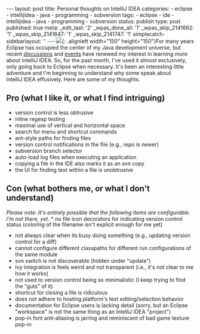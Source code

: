 --- layout: post title: Personal thoughts on IntelliJ IDEA categories: - eclipse - intellijidea - java - programming - subversion tags: - eclipse - ide - intellijidea - java - programming - subversion status: publish type: post published: true meta: \_edit\_last: \'2\' \_wpas\_done\_all: \'1\' \_wpas\_skip\_2141692: \'1\' \_wpas\_skip\_2141647: \'1\' \_wpas\_skip\_2141747: \'1\' simplecatch-sidebarlayout: \'\' --- ![](http://www.smugmug.com/photos/i-3FDBtMX/0/Th/IntelliJIDEA-Th.png){: .alignleft width="150" height="150"}For many years Eclipse has occupied the center of my Java development universe, but recent [discussions][1] and [events][2] have renewed my interest in learning more about IntelliJ IDEA. So, for the past month, I\'ve used it almost exclusively, only going back to Eclipse when necessary. It\'s been an interesting little adventure and I\'m beginning to understand why some speak about IntelliJ IDEA effusively. Here are some of my thoughts.<!--more-->

## Pro (what I like it, or what I find intriguing)

* <span style="line-height: 13px;">version control is less
  obtrusive</span>
* inline regexp testing
* maximal use of vertical and horizontal space
* search for menu and shortcut commands
* ant-style paths for finding files
* version control notifications in the file (e.g., repo is newer)
* subversion branch selector
* auto-load log files when executing an application
* copying a file in the IDE also marks it as an svn copy
* the UI for finding text within a file is unobtrusive

## Con (what bothers me, or what I don\'t understand)

 *Please note: It\'s entirely possible that the following items are configurable. I\'m not there, yet.* * <span style="line-height: 13px;">no file icon decorators for
  indicating version control status (coloring of the filename isn\'t
  explicit enough for me yet)</span>
* not always clear when its busy doing something (e.g., updating version
  control for a diff)
* cannot configure different classpaths for different run configurations
  of the same module
* svn switch is not discoverable (hidden under \"update\")
* Ivy integration is feels weird and not transparent (i.e., it\'s not
  clear to me how it works)
* not used to version control being so minimalistic (I keep trying to
  find the \"guts\" of it)
* shortcut for closing a file is ridiculous
* does not adhere to hosting platform\'s text editing/selection behavior
* documentation for Eclipse users is lacking detail (sorry, but an
  Eclipse \"workspace\" is not the same thing as an IntelliJ
  IDEA \"project\")
* pop-in font anti-aliasing is jarring and reminiscent of bad game
  texture pop-in



[1]: http://codeaweso.me/phoenix-software-engineering-reading-group-at-gangplank/ "Phoenix Software Engineering Reading Group at Gangplank"
[2]: https://www.google.com/search?btnG=1&amp;pws=0&amp;q=intellij+android+ide&amp;qscrl=1
